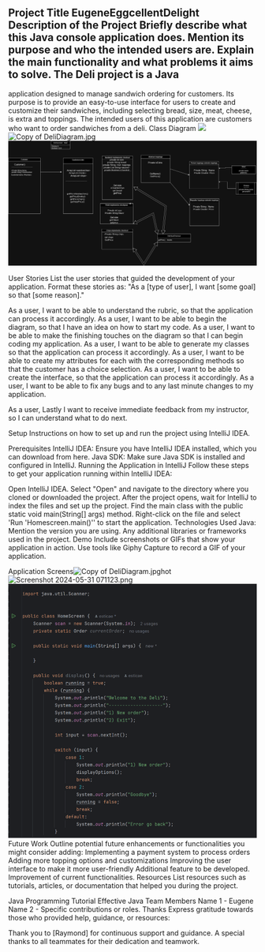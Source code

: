 Project Title EugeneEggcellentDelight
Description of the Project
Briefly describe what this Java console application does. Mention its purpose and who the intended users are. Explain the main functionality and what problems it aims to solve.
The Deli project is a Java
-----------------------------------
application designed to manage sandwich ordering for customers.
Its purpose is to provide an easy-to-use interface for users to create and customize their sandwiches, including selecting bread, size, meat, cheese, is extra and toppings.
The intended users of this application are customers who want to order sandwiches from a deli.
Class Diagram
<img src="&amp;quot;C:\Users\estic\Downloads\Copy of DeliDiagram.jpg&amp;quot;"/>
![Copy of DeliDiagram.jpg](..%2F..%2F..%2F..%2F..%2F..%2F..%2F..%2F..%2FDownloads%2FCopy%20of%20DeliDiagram.jpg)
![Copy of DeliDiagram.jpg](Interface%2FCopy%20of%20DeliDiagram.jpg)

User Stories
List the user stories that guided the development of your application. Format these stories as: "As a [type of user], I want [some goal] so that [some reason]."

As a user, I want to be able to understand the rubric, so that the application can process it accordingly.
As a user, I want to be able to begin the diagram, so that I have an idea on how to start my  code.
As a user, I want to be able to make the finishing touches on the diagram so that I can begin coding my application.
As a user, I want to be able to generate my classes so that the application can process it accordingly.
As a user, I want to be able to create my attributes for each with the corresponding methods so that the customer has a choice selection.
As a user, I want to be able to create the interface, so that the application can process it accordingly.
As a user, I want to be able to fix any bugs and to any last minute changes to my application.

As a user, Lastly I want to receive immediate feedback from my instructor, so I can understand what to do next.

Setup
Instructions on how to set up and run the project using IntelliJ IDEA.

Prerequisites
IntelliJ IDEA: Ensure you have IntelliJ IDEA installed, which you can download from here.
Java SDK: Make sure Java SDK is installed and configured in IntelliJ.
Running the Application in IntelliJ
Follow these steps to get your application running within IntelliJ IDEA:

Open IntelliJ IDEA.
Select "Open" and navigate to the directory where you cloned or downloaded the project.
After the project opens, wait for IntelliJ to index the files and set up the project.
Find the main class with the public static void main(String[] args) method.
Right-click on the file and select 'Run 'Homescreen.main()'' to start the application.
Technologies Used
Java: Mention the version you are using.
Any additional libraries or frameworks used in the project.
Demo
Include screenshots or GIFs that show your application in action. Use tools like Giphy Capture to record a GIF of your application.

Application Screens![Copy of DeliDiagram.jpg](..%2F..%2F..%2F..%2F..%2F..%2F..%2F..%2F..%2FDownloads%2FCopy%20of%20DeliDiagram.jpg)hot
![Screenshot 2024-05-31 071123.png](..%2F..%2F..%2F..%2F..%2F..%2F..%2F..%2FPictures%2FScreenshots%2FScreenshot%202024-05-31%20071123.png)
![img.png](img.png)
Future Work
Outline potential future enhancements or functionalities you might consider adding:
Implementing a payment system to process orders
Adding more topping options and customizations
Improving the user interface to make it more user-friendly
Additional feature to be developed.
Improvement of current functionalities.
Resources
List resources such as tutorials, articles, or documentation that helped you during the project.

Java Programming Tutorial
Effective Java
Team Members
Name 1 - Eugene
Name 2 - Specific contributions or roles.
Thanks
Express gratitude towards those who provided help, guidance, or resources:

Thank you to [Raymond] for continuous support and guidance.
A special thanks to all teammates for their dedication and teamwork.